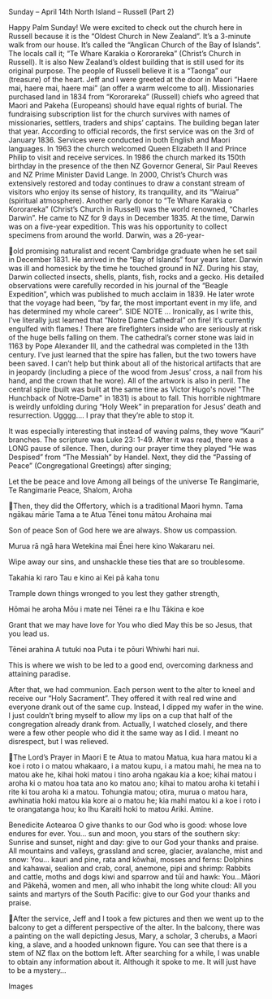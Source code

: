 Sunday – April 14th
North Island – Russell
(Part 2)

Happy Palm Sunday! We were excited to check out the church here in Russell
because it is the “Oldest Church in New Zealand”. It’s a 3-minute walk from our
house. It’s called the “Anglican Church of the Bay of Islands”. The locals call it;
“Te Whare Karakia o Kororareka” (Christ’s Church in Russell). It is also New
Zealand’s oldest building that is still used for its original purpose. The people of
Russell believe it is a “Taonga” our (treasure) of the heart. Jeff and I were greeted
at the door in Maori “Haere mai, haere mai, haere mai” (an offer a warm
welcome to all).
Missionaries purchased land in 1834 from “Kororareka” (Russell) chiefs who
agreed that Maori and Pakeha (Europeans) should have equal rights of burial.
The fundraising subscription list for the church survives with names of missionaries,
settlers, traders and ships’ captains. The building began later that year.
According to official records, the first service was on the 3rd of January 1836.
Services were conducted in both English and Maori languages. In 1963 the
church welcomed Queen Elizabeth II and Prince Philip to visit and receive
services. In 1986 the church marked its 150th birthday in the presence of the then
NZ Governor General, Sir Paul Reeves and NZ Prime Minister David Lange. In
2000, Christ’s Church was extensively restored and today continues to draw a
constant stream of visitors who enjoy its sense of history, its tranquility, and its
“Wairua” (spiritual atmosphere).
Another early donor to “Te Whare Karakia o Kororareka” (Christ’s Church in
Russell) was the world renowned, “Charles Darwin”. He came to NZ for 9 days in
December 1835. At the time, Darwin was on a five-year expedition. This was his
opportunity to collect specimens from around the world. Darwin, was a 26-year-

old promising naturalist and recent Cambridge graduate when he set sail in
December 1831. He arrived in the “Bay of Islands” four years later. Darwin was ill
and homesick by the time he touched ground in NZ. During his stay, Darwin
collected insects, shells, plants, fish, rocks and a gecko. His detailed observations
were carefully recorded in his journal of the “Beagle Expedition”, which was
published to much acclaim in 1839. He later wrote that the voyage had been,
“by far, the most important event in my life, and has determined my whole
career”.
SIDE NOTE … Ironically, as I write this, I’ve literally just learned that “Notre Dame Cathedral” on
fire! It’s currently engulfed with flames.! There are firefighters inside who are seriously at risk of
the huge bells falling on them. The cathedral’s corner stone was laid in 1163 by Pope
Alexander III, and the cathedral was completed in the 13th century. I’ve just learned that the
spire has fallen, but the two towers have been saved. I can’t help but think about all of the
historical artifacts that are in jeopardy (including a piece of the wood from Jesus’ cross, a nail
from his hand, and the crown that he wore). All of the artwork is also in peril. The central spire
(built was built at the same time as Victor Hugo's novel "The Hunchback of Notre-Dame" in
1831) is about to fall. This horrible nightmare is weirdly unfolding during “Holy Week” in
preparation for Jesus’ death and resurrection. Ugggg…. I pray that they’re able to stop it.

It was especially interesting that instead of waving palms, they wove “Kauri”
branches. The scripture was Luke 23: 1-49. After it was read, there was a LONG
pause of silence. Then, during our prayer time they played “He was Despised”
from “The Messiah” by Handel.
Next, they did the “Passing of Peace” (Congregational Greetings) after singing;

Let the be peace and love
Among all beings of the universe
Te Rangimarie, Te Rangimarie
Peace, Shalom, Aroha

Then, they did the Offertory, which is a traditional Maori hymn.
Tama ngākau mārie
Tama a te Atua
Tēnei tonu mātou
Arohaina mai

Son of peace
Son of God
here we are always.
Show us compassion.

Murua rā ngā hara
Wetekina mai
Ēnei here kino
Wakararu nei.

Wipe away our sins,
and unshackle
these ties
that are so troublesome.

Takahia ki raro
Tau e kino ai
Kei pā kaha tonu

Trample down
things wronged to you
lest they gather strength,

Hōmai he aroha
Mōu i mate nei
Tēnei ra e Ihu
Tākina e koe

Grant that we may have love
for You who died
May this be so Jesus,
that you lead us.

Tēnei arahina
A tutuki noa
Puta i te pōuri
Whiwhi hari nui.

This is where we wish to be led
to a good end,
overcoming darkness
and attaining paradise.

After that, we had communion. Each person went to the alter to kneel and receive our “Holy
Sacrament”. They offered it with real red wine and everyone drank out of the same cup.
Instead, I dipped my wafer in the wine. I just couldn’t bring myself to allow my lips on a cup
that half of the congregation already drank from. Actually, I watched closely, and there were
a few other people who did it the same way as I did. I meant no disrespect, but I was relieved.

The Lord’s Prayer in Maori
E te Atua to matou Matua, kua hara matou ki a koe i roto i o matou
whakaaro, i a matou kupu, i a matou mahi, he mea na to matou ake he, kihai
hoki matou i tino aroha ngakau kia a koe; kihai matou i aroha ki o matou hoa
tata ano ko matou ano; kihai to matou aroha ki tetahi i rite ki tou aroha ki a
matou. Tohungia matou; otira, murua o matou hara, awhinatia hoki matou kia
kore ai o matou he; kia mahi matou ki a koe i roto i te orangatanga hou; ko
Ihu Karaiti hoki to matou Ariki. Amine.

Benedicite Aotearoa
O give thanks to our God who is good:
whose love endures for ever.
You… sun and moon, you stars of the southern sky:
Sunrise and sunset, night and day:
give to our God your thanks and praise.
All mountains and valleys, grassland and scree,
glacier, avalanche, mist and snow:
You… kauri and pine, rata and kōwhai, mosses and ferns:
Dolphins and kahawai, sealion and crab,
coral, anemone, pipi and shrimp:
Rabbits and cattle, moths and dogs
kiwi and sparrow and tūī and hawk:
You…Māori and Pākehā, women and men,
all who inhabit the long white cloud:
All you saints and martyrs of the South Pacific:
give to our God your thanks and praise.

After the service, Jeff and I took a few pictures and then we went up to the
balcony to get a different perspective of the alter. In the balcony, there was a
painting on the wall depicting Jesus, Mary, a scholar, 3 cherubs, a Maori king, a
slave, and a hooded unknown figure. You can see that there is a stem of NZ flax
on the bottom left. After searching for a while, I was unable to obtain any
information about it. Although it spoke to me. It will just have to be a mystery…

Images

